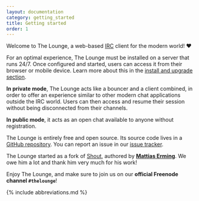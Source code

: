 ```yaml
---
layout: documentation
category: getting_started
title: Getting started
order: 1
---
```


Welcome to The Lounge, a web-based [IRC](https://en.wikipedia.org/wiki/Internet_Relay_Chat) client for the modern world! ❤️

For an optimal experience, The Lounge must be installed on a server that runs 24/7. Once configured and started, users can access it from their browser or mobile device. Learn more about this in the [install and upgrade section](/docs/install-and-upgrade).

**In private mode**, The Lounge acts like a bouncer and a client combined, in order to offer an experience similar to other modern chat applications outside the IRC world. Users can then access and resume their session without being disconnected from their channels.

**In public mode**, it acts as an open chat available to anyone without registration.

The Lounge is entirely free and open source. Its source code lives in a [GitHub repository](https://github.com/thelounge/thelounge). You can report an issue in our [issue tracker](https://github.com/thelounge/thelounge/issues).

The Lounge started as a fork of [Shout](https://github.com/erming/shout), authored by **[Mattias Erming](https://github.com/erming)**. We owe him a lot and thank him very much for his work!

Enjoy The Lounge, and make sure to join us on our **official Freenode channel `#thelounge`**!

{% include abbreviations.md %}
